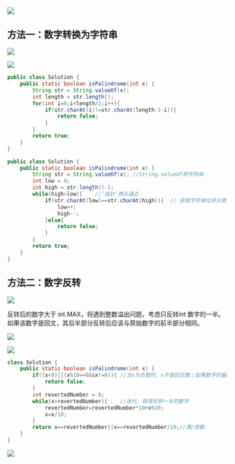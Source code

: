 ## ![](https://s2.loli.net/2022/01/16/xBVryaOuL5GFntE.png)

## 方法一：数字转换为字符串

![](https://s2.loli.net/2022/01/16/VfprNe4Wlmjiyk2.png)

![](https://s2.loli.net/2022/01/16/m23V6KOXU19FtML.png)

```java
public class Solution {
    public static boolean isPalindrome(int x) {
        String str = String.valueOf(x);
        int length = str.length();
        for(int i=0;i<length/2;i++){
            if(str.charAt(i)!=str.charAt(length-1-i)){
                return false;
            }
        }
        return true;
    }
}
```

```java
public class Solution {
    public static boolean isPalindrome(int x) {
        String str = String.valueOf(x); //String.valueOf转字符串
        int low = 0;
        int high = str.length()-1; 
        while(high>low){    //‘指针’两头逼近
            if(str.charAt(low)==str.charAt(high)){  // 获取字符串位序元素
                low++;
                high--;
            }else{
                return false;
            }
        }
        return true;
    }
}
```

## 方法二：数字反转

![](https://s2.loli.net/2022/01/16/BtGJaxiAlIsPZ4K.png)

反转后的数字大于 int.MAX，将遇到整数溢出问题，考虑只反转int 数字的一半。如果该数字是回文，其后半部分反转后应该与原始数字的前半部分相同。

![](https://s2.loli.net/2022/01/16/VNiuYm12BTtcrSg.png)

![](https://s2.loli.net/2022/01/16/c3PvYlU6f9Q4J8K.png)

```java
class Solution {
    public static boolean isPalindrome(int x) {
        if((x<0)||(x%10==0&&x!=0)){ //当x为负数时，x不是回文数；如果数字的最后一位是0，只有0满足条件
            return false;
        }
        int revertedNumber = 0;
        while(x>revertedNumber){    //迭代，获得反转一半的数字
            revertedNumber=revertedNumber*10+x%10;
            x=x/10;
        }
        return x==revertedNumber||x==revertedNumber/10;//偶/奇数
    }
}
```

![](https://s2.loli.net/2022/01/16/sNbPyprBLHJIEFM.png)
